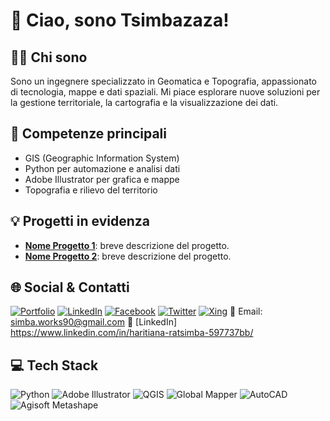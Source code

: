 # 👋 Ciao, sono Tsimbazaza!

## 👨‍💻 Chi sono
Sono un ingegnere specializzato in Geomatica e Topografia, appassionato di tecnologia, mappe e dati spaziali. Mi piace esplorare nuove soluzioni per la gestione territoriale, la cartografia e la visualizzazione dei dati.

## 🚀 Competenze principali
- GIS (Geographic Information System)
- Python per automazione e analisi dati
- Adobe Illustrator per grafica e mappe
- Topografia e rilievo del territorio

## 💡 Progetti in evidenza
- **[Nome Progetto 1](link-progetto)**: breve descrizione del progetto.
- **[Nome Progetto 2](link-progetto)**: breve descrizione del progetto.

## 🌐 Social & Contatti
[![Portfolio](https://img.shields.io/badge/Behance-1769ff?logo=behance&logoColor=white)](https://behance.net/Tsimbazaza)
[![LinkedIn](https://img.shields.io/badge/LinkedIn-0A66C2?logo=linkedin&logoColor=white)](https://www.linkedin.com/in/Tsimbazaza)
[![Facebook](https://img.shields.io/badge/Facebook-1877F2?logo=facebook&logoColor=white)](https://facebook.com/Tsimbazaza)
[![Twitter](https://img.shields.io/badge/Twitter-1DA1F2?logo=twitter&logoColor=white)](https://twitter.com/Tsimbazaza)
[![Xing](https://img.shields.io/badge/Xing-006567?logo=xing&logoColor=white)](https://www.xing.com/profile/Tsimbazaza) 
📧 Email: simba.works90@gmail.com
🔗 [LinkedIn] https://www.linkedin.com/in/haritiana-ratsimba-597737bb/

## 💻 Tech Stack
![Python](https://img.shields.io/badge/python-3670A0?style=for-the-badge&logo=python&logoColor=ffdd54)
![Adobe Illustrator](https://img.shields.io/badge/adobeillustrator-%23FF9A00.svg?style=for-the-badge&logo=adobeillustrator&logoColor=white)
![QGIS](https://img.shields.io/badge/QGIS-589632?style=for-the-badge&logo=qgis&logoColor=white)
![Global Mapper](https://img.shields.io/badge/Global%20Mapper-1d3557?style=for-the-badge&logo=data:image/png;base64,iVBORw0KGgo=) <!-- Badge generico, personalizzabile se hai un logo -->
![AutoCAD](https://img.shields.io/badge/AutoCAD-e12127?style=for-the-badge&logo=autodesk&logoColor=white)
![Agisoft Metashape](https://img.shields.io/badge/Agisoft%20Metashape-26a69a?style=for-the-badge&logo=data:image/png;base64,iVBORw0KGgo=) <!-- Badge generico, personalizzabile se hai un logo -->

<!---
Tsimbazaza/Tsimbazaza is a ✨ special ✨ repository because its `README.md` (this file) appears on your GitHub profile.
You can click the Preview link to take a look at your changes.
--->
